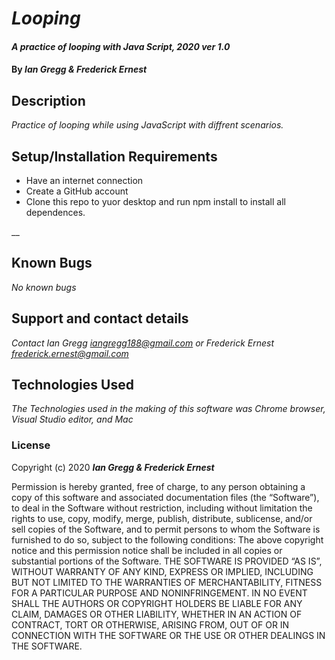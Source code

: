 # _Looping_

#### _A practice of looping with Java Script, 2020 ver 1.0_

#### By _Ian Gregg & Frederick Ernest_

## Description

_Practice of looping while using JavaScript with diffrent scenarios._

## Setup/Installation Requirements


* Have an internet connection 
* Create a GitHub account
* Clone this repo to yuor desktop and run npm install to install all dependences.

__

## Known Bugs

_No known bugs_

## Support and contact details

_Contact Ian Gregg <iangregg188@gmail.com>
or
Frederick Ernest <frederick.ernest@gmail.com>_

## Technologies Used

_The Technologies used in the making of this software was Chrome browser, Visual Studio editor, and Mac_

### License

Copyright (c) 2020 **_Ian Gregg & Frederick Ernest_**

Permission is hereby granted, free of charge, to any person obtaining a copy of this software and associated documentation files (the “Software”), to deal in the Software without restriction, including without limitation the rights to use, copy, modify, merge, publish, distribute, sublicense, and/or sell copies of the Software, and to permit persons to whom the Software is furnished to do so, subject to the following conditions:
The above copyright notice and this permission notice shall be included in all copies or substantial portions of the Software.
THE SOFTWARE IS PROVIDED “AS IS”, WITHOUT WARRANTY OF ANY KIND, EXPRESS OR IMPLIED, INCLUDING BUT NOT LIMITED TO THE WARRANTIES OF MERCHANTABILITY, FITNESS FOR A PARTICULAR PURPOSE AND NONINFRINGEMENT. IN NO EVENT SHALL THE AUTHORS OR COPYRIGHT HOLDERS BE LIABLE FOR ANY CLAIM, DAMAGES OR OTHER LIABILITY, WHETHER IN AN ACTION OF CONTRACT, TORT OR OTHERWISE, ARISING FROM, OUT OF OR IN CONNECTION WITH THE SOFTWARE OR THE USE OR OTHER DEALINGS IN THE SOFTWARE.

